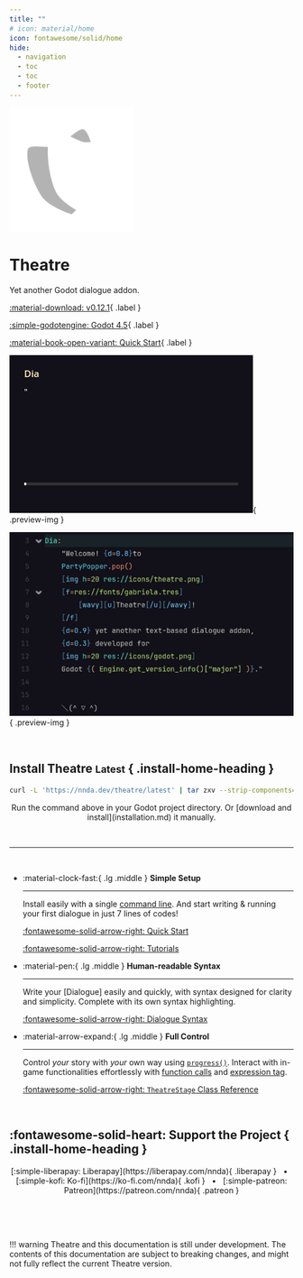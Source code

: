 ```yaml
---
title: ""
# icon: material/home
icon: fontawesome/solid/home
hide:
  - navigation
  - toc
  - toc
  - footer
---
```

<p class="hidden">
<link rel="stylesheet" href="assets/stylesheets/home.css">
</p>

<!-- Should've use HTML shouldn't I? -->

<div class="home-header" markdown>

<img src="assets/icons/Theatre.svg" alt="Theatre logo" class="main-logo" width="220">

<div class="right-col" markdown>

<h1 class="home-title">
Theatre
</h1>

<p style="margin: 0;">
Yet another Godot dialogue addon.
</p>

<p markdown>

[:material-download: v0.12.1](https://github.com/nndda/Theatre/archive/refs/tags/0.12.1.zip "Download Theatre."){ .label }

[:simple-godotengine: Godot 4.5](https://godotengine.org/ "Compatible with Godot 4.5 or above."){ .label }

[:material-book-open-variant: Quick Start](quickstart.md "Get started with Theatre."){ .label }

</p>

</div>

</div>


<div class="container" markdown>

<div class="grid card" markdown>

<div class="preview-img-container" markdown>

![Dialogue preview](assets/images/theatre-preview.gif){ .preview-img }

</div>

<div class="preview-img-container" markdown>

![Dialogue preview script](assets/images/dialogue-preview-1.png){ .preview-img }

</div>

</div>

</div>

<br>

<section markdown>

## Install Theatre <small class="label">Latest</small> { .install-home-heading }

```sh { .install-sh-home }
curl -L 'https://nnda.dev/theatre/latest' | tar zxv --strip-components=1
```

<p align="center" markdown>
Run the command above in your Godot project directory.
Or [download and install](installation.md) it manually.
</p>

</section>

<br>

<hr>

<br>

<section class="grid cards features" markdown>

-   :material-clock-fast:{ .lg .middle } **Simple Setup**

    ---

    Install easily with a single [command line](#install-theatre-latest).
    And start writing & running your first dialogue in just 7 lines of codes!

    <div class="flex-space"></div>

    [:fontawesome-solid-arrow-right: Quick Start](quickstart.md)

    [:fontawesome-solid-arrow-right: Tutorials](tutorials/index.md)


-   :material-pen:{ .lg .middle } **Human-readable Syntax**

    ---

    Write your [Dialogue] easily and quickly, with syntax designed for clarity and simplicity. Complete with its own syntax highlighting.

    <div class="flex-space"></div>

    [:fontawesome-solid-arrow-right: Dialogue Syntax](class/dialogue/syntax.md)


-   :material-arrow-expand:{ .lg .middle } **Full Control**

    ---

    Control _your_ story with _your_ own way using [`progress()`](#). Interact with in-game functionalities effortlessly with [function calls](#) and [expression tag](#).

    <div class="flex-space"></div>

    [:fontawesome-solid-arrow-right: `TheatreStage` Class Reference](class/theatrestage/references/index.md)

</section>

<br>

## :fontawesome-solid-heart: Support the Project { .install-home-heading }

<p align="center" markdown class="support-links">
[:simple-liberapay: Liberapay](https://liberapay.com/nnda){ .liberapay }
&nbsp;
•
&nbsp;
[:simple-kofi: Ko-fi](https://ko-fi.com/nnda){ .kofi }
&nbsp;
•
&nbsp;
[:simple-patreon: Patreon](https://patreon.com/nnda){ .patreon }
</p>

<!-- 
<p style="text-align: center;">
    <mark>Comprehensive documentation for class references (properties, methods, signals) are accessible in Godot directly.</mark> Press <kbd>F1</kbd> and search for Theatre classes, or hold <kbd>Ctrl</kbd> and click one of the class in the script to see its documentation page. <del>I'm too lazy to migrate all of that stuff here</del> this site is focused for in-depth tutorials and guides.
</p>
 -->
 
<br>
<br>
<br>


<div class="container" markdown>

!!! warning
    Theatre and this documentation is still under development.
    The contents of this documentation are subject to breaking changes,
    and might not fully reflect the current Theatre version.

</div>
